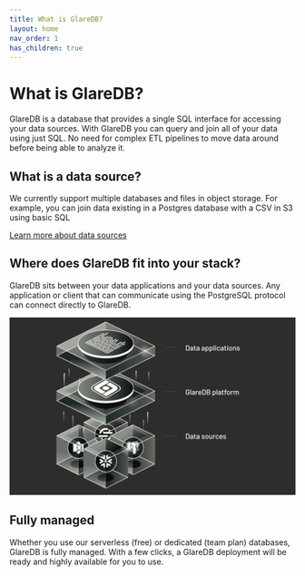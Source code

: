```yaml
---
title: What is GlareDB?
layout: home
nav_order: 1
has_children: true
---
```


# What is GlareDB?

GlareDB is a database that provides a single SQL interface for accessing your
data sources. With GlareDB you can query and join all of your data using just
SQL. No need for complex ETL pipelines to move data around before being able to
analyze it.

## What is a data source?

We currently support multiple databases and files in object storage. For
example, you can join data existing in a Postgres database with a CSV in S3
using basic SQL

[Learn more about data sources]

## Where does GlareDB fit into your stack?

GlareDB sits between your data applications and your data sources. Any
application or client that can communicate using the PostgreSQL protocol can
connect directly to GlareDB.

![Where GlareDB fits](/assets/images/where-glaredb-fits.png)

## Fully managed

Whether you use our serverless (free) or dedicated (team plan) databases,
GlareDB is fully managed. With a few clicks, a GlareDB deployment will be ready
and highly available for you to use.

[Learn more about data sources]: ./docs/data-sources/
